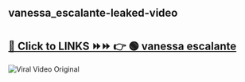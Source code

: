 
 ## vanessa_escalante-leaked-video 

# <h2><a href="https://clipsfans.com/vanessa_escalante&ref=git">🔗 Click to LINKS ⏩⏩ 👉 🟢 vanessa escalante </a></h2>

<a href="https://clipsfans.com/vanessa_escalante&ref=git" rel="nofollow" data-target="animated-image.originalLink"><img src="https://i.ibb.co.com/xMMVF88/686577567.gif" alt="Viral Video Original" style="max-width: 100%; display: inline-block;" data-target="animated-image.originalImage"></a>
